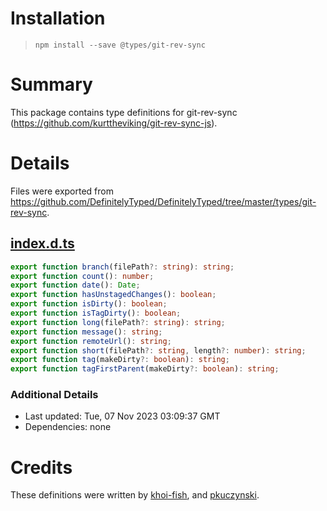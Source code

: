 # Installation
> `npm install --save @types/git-rev-sync`

# Summary
This package contains type definitions for git-rev-sync (https://github.com/kurttheviking/git-rev-sync-js).

# Details
Files were exported from https://github.com/DefinitelyTyped/DefinitelyTyped/tree/master/types/git-rev-sync.
## [index.d.ts](https://github.com/DefinitelyTyped/DefinitelyTyped/tree/master/types/git-rev-sync/index.d.ts)
````ts
export function branch(filePath?: string): string;
export function count(): number;
export function date(): Date;
export function hasUnstagedChanges(): boolean;
export function isDirty(): boolean;
export function isTagDirty(): boolean;
export function long(filePath?: string): string;
export function message(): string;
export function remoteUrl(): string;
export function short(filePath?: string, length?: number): string;
export function tag(makeDirty?: boolean): string;
export function tagFirstParent(makeDirty?: boolean): string;

````

### Additional Details
 * Last updated: Tue, 07 Nov 2023 03:09:37 GMT
 * Dependencies: none

# Credits
These definitions were written by [khoi-fish](https://github.com/khoi-fish), and [pkuczynski](https://github.com/pkuczynski).
